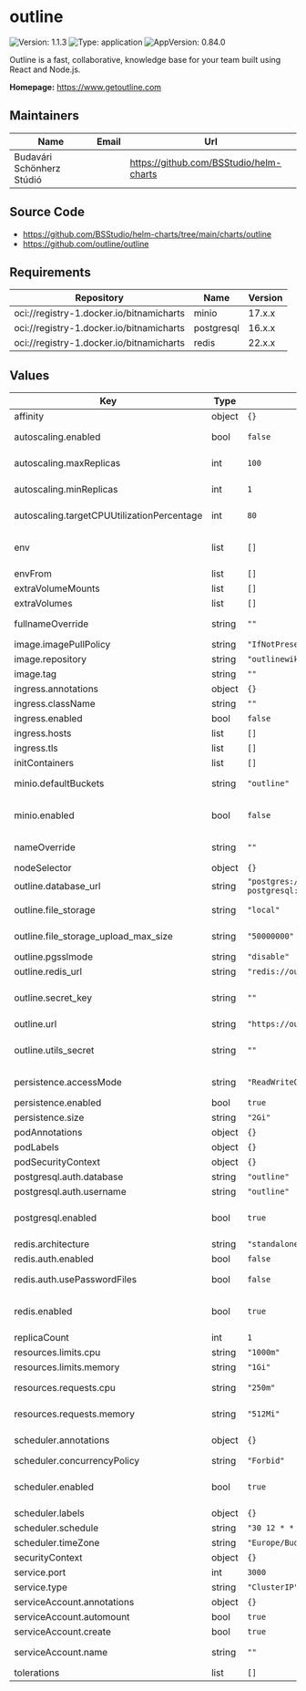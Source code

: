 # outline

![Version: 1.1.3](https://img.shields.io/badge/Version-1.1.3-informational?style=flat-square) ![Type: application](https://img.shields.io/badge/Type-application-informational?style=flat-square) ![AppVersion: 0.84.0](https://img.shields.io/badge/AppVersion-0.84.0-informational?style=flat-square)

Outline is a fast, collaborative, knowledge base for your team built using React and Node.js.

**Homepage:** <https://www.getoutline.com>

## Maintainers

| Name                      | Email | Url                                       |
| ------------------------- | ----- | ----------------------------------------- |
| Budavári Schönherz Stúdió |       | <https://github.com/BSStudio/helm-charts> |

## Source Code

- <https://github.com/BSStudio/helm-charts/tree/main/charts/outline>
- <https://github.com/outline/outline>

## Requirements

| Repository                               | Name       | Version |
| ---------------------------------------- | ---------- | ------- |
| oci://registry-1.docker.io/bitnamicharts | minio      | 17.x.x  |
| oci://registry-1.docker.io/bitnamicharts | postgresql | 16.x.x  |
| oci://registry-1.docker.io/bitnamicharts | redis      | 22.x.x  |

## Values

| Key                                        | Type   | Default                                                               | Description                                                                                                                                            |
| ------------------------------------------ | ------ | --------------------------------------------------------------------- | ------------------------------------------------------------------------------------------------------------------------------------------------------ |
| affinity                                   | object | `{}`                                                                  | Affinity for the deployment                                                                                                                            |
| autoscaling.enabled                        | bool   | `false`                                                               | Controls whether autoscaling is enabled or disabled for the application                                                                                |
| autoscaling.maxReplicas                    | int    | `100`                                                                 | Sets the maximum number of application instances (replicas) that can be scaled up to during high demand                                                |
| autoscaling.minReplicas                    | int    | `1`                                                                   | Defines the minimum number of application instances (replicas) to maintain, even during low demand                                                     |
| autoscaling.targetCPUUtilizationPercentage | int    | `80`                                                                  | Specifies the CPU utilization threshold at which autoscaling will be triggered to adjust the number of replicas                                        |
| env                                        | list   | `[]`                                                                  | Environment variables to pass to the deployment See configuration options at <https://github.com/outline/outline/blob/main/.env.sample>                |
| envFrom                                    | list   | `[]`                                                                  | envFrom to pass to the deployment                                                                                                                      |
| extraVolumeMounts                          | list   | `[]`                                                                  | Additional volume mounts for the containers                                                                                                            |
| extraVolumes                               | list   | `[]`                                                                  | Additional volumes to mount to the deployment                                                                                                          |
| fullnameOverride                           | string | `""`                                                                  | String to fully override `"outline.fullname"`. Prefer using global.fullnameOverride if possible                                                        |
| image.imagePullPolicy                      | string | `"IfNotPresent"`                                                      | The logic of image pulling                                                                                                                             |
| image.repository                           | string | `"outlinewiki/outline"`                                               | The Docker repository to pull the image from                                                                                                           |
| image.tag                                  | string | `""`                                                                  | Overrides the image tag whose default is the chart appVersion                                                                                          |
| ingress.annotations                        | object | `{}`                                                                  | Additional ingress annotations                                                                                                                         |
| ingress.className                          | string | `""`                                                                  | Defines which ingress controller will implement the resource                                                                                           |
| ingress.enabled                            | bool   | `false`                                                               | Enable an ingress resource                                                                                                                             |
| ingress.hosts                              | list   | `[]`                                                                  | List of ingress hosts                                                                                                                                  |
| ingress.tls                                | list   | `[]`                                                                  | Ingress TLS configuration                                                                                                                              |
| initContainers                             | list   | `[]`                                                                  | Init containers to add to the deployment                                                                                                               |
| minio.defaultBuckets                       | string | `"outline"`                                                           | Comma, semi-colon or space separated list of buckets to create at initialization                                                                       |
| minio.enabled                              | bool   | `false`                                                               | Enable the Bitnami MinIO® chart. Refer to <https://github.com/bitnami/charts/blob/main/bitnami/minio> for possible values.                             |
| nameOverride                               | string | `""`                                                                  | Provide a name in place of `outline`. Prefer using global.nameOverride if possible                                                                     |
| nodeSelector                               | object | `{}`                                                                  | NodeSelector for the deployment                                                                                                                        |
| outline.database_url                       | string | `"postgres://outline:secretPassword@outline-postgresql:5432/outline"` | Connection string to access the database                                                                                                               |
| outline.file_storage                       | string | `"local"`                                                             | Specify what storage system to use. Possible value is one of "s3" or "local".                                                                          |
| outline.file_storage_upload_max_size       | string | `"50000000"`                                                          | Maximum allowed byte size for the uploaded attachment. Make sure to define it as a string.                                                             |
| outline.pgsslmode                          | string | `"disable"`                                                           | Disable SSL for connecting to PostgreSQL                                                                                                               |
| outline.redis_url                          | string | `"redis://outline-redis-master:6379"`                                 | Connection string to access Redis                                                                                                                      |
| outline.secret_key                         | string | `""`                                                                  | Generate a hex-encoded 32-byte random key. You should use `openssl rand -hex 32` in your terminal to generate a random value.                          |
| outline.url                                | string | `"https://outline.example.com"`                                       | URL should point to the fully qualified, publicly accessible URL.                                                                                      |
| outline.utils_secret                       | string | `""`                                                                  | Generate a unique random key. The format is not important but you could still use `openssl rand -hex 32` in your terminal to produce this.             |
| persistence.accessMode                     | string | `"ReadWriteOnce"`                                                     | Specifies the level of access to the persistent storage (e.g., read-write, read-only)                                                                  |
| persistence.enabled                        | bool   | `true`                                                                | Determines whether persistent storage is enabled or not                                                                                                |
| persistence.size                           | string | `"2Gi"`                                                               | Defines the amount of storage allocated for persistence                                                                                                |
| podAnnotations                             | object | `{}`                                                                  | Optional additional annotations to add to the pods                                                                                                     |
| podLabels                                  | object | `{}`                                                                  | Optional additional labels to add to the pods                                                                                                          |
| podSecurityContext                         | object | `{}`                                                                  |                                                                                                                                                        |
| postgresql.auth.database                   | string | `"outline"`                                                           | Name for a custom database to create                                                                                                                   |
| postgresql.auth.username                   | string | `"outline"`                                                           | Name for a custom user to create                                                                                                                       |
| postgresql.enabled                         | bool   | `true`                                                                | Enable the Bitnami PostgreSQL chart. Refer to <https://github.com/bitnami/charts/blob/main/bitnami/postgresql> for possible values.                    |
| redis.architecture                         | string | `"standalone"`                                                        | Redis® architecture. Allowed values: standalone or replication                                                                                         |
| redis.auth.enabled                         | bool   | `false`                                                               | Enable password authentication                                                                                                                         |
| redis.auth.usePasswordFiles                | bool   | `false`                                                               | Workaround until behaviour introduced by <https://github.com/bitnami/charts/pull/32117> is changed                                                     |
| redis.enabled                              | bool   | `true`                                                                | Enable the Bitnami Redis® chart. Refer to <https://github.com/bitnami/charts/blob/main/bitnami/redis> for possible values.                             |
| replicaCount                               | int    | `1`                                                                   | The number of replicas to deploy                                                                                                                       |
| resources.limits.cpu                       | string | `"1000m"`                                                             | The maximum amount of CPU the container can use                                                                                                        |
| resources.limits.memory                    | string | `"1Gi"`                                                               | The maximum amount of memory the container can use                                                                                                     |
| resources.requests.cpu                     | string | `"250m"`                                                              | Specifies the minimum amount of CPU that will be allocated to the container                                                                            |
| resources.requests.memory                  | string | `"512Mi"`                                                             | Specifies the minimum amount of memory that will be allocated to the container                                                                         |
| scheduler.annotations                      | object | `{}`                                                                  | Optional additional annotations to add to the CronJob runner pod                                                                                       |
| scheduler.concurrencyPolicy                | string | `"Forbid"`                                                            | Concurrency policy for the CronJob                                                                                                                     |
| scheduler.enabled                          | bool   | `true`                                                                | Create a CronJob to run Outline's scheduled jobs. Refer to <https://docs.getoutline.com/s/hosting/doc/scheduled-jobs-RhZzCt770H> for more information. |
| scheduler.labels                           | object | `{}`                                                                  | Optional additional labels to add to the CronJob runner pod                                                                                            |
| scheduler.schedule                         | string | `"30 12 * * *"`                                                       | Schedule to use for the CronJob                                                                                                                        |
| scheduler.timeZone                         | string | `"Europe/Budapest"`                                                   | Timezone for interpreting the cron schedule                                                                                                            |
| securityContext                            | object | `{}`                                                                  | Run containers as a specific securityContext                                                                                                           |
| service.port                               | int    | `3000`                                                                | Port number for web traffic                                                                                                                            |
| service.type                               | string | `"ClusterIP"`                                                         | Kubernetes service type for web traffic                                                                                                                |
| serviceAccount.annotations                 | object | `{}`                                                                  | Annotations to add to the service account                                                                                                              |
| serviceAccount.automount                   | bool   | `true`                                                                | Automatically mount a ServiceAccount's API credentials?                                                                                                |
| serviceAccount.create                      | bool   | `true`                                                                | Specifies whether a service account should be created                                                                                                  |
| serviceAccount.name                        | string | `""`                                                                  | The name of the service account to use. If not set and create is true, a name is generated using the fullname template.                                |
| tolerations                                | list   | `[]`                                                                  | Tolerations for the deployment                                                                                                                         |
